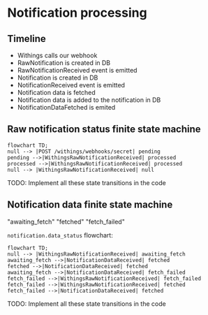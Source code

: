 # Notification processing

## Timeline
- Withings calls our webhook
- RawNotification is created in DB
- RawNotificationReceived event is emitted
- Notification is created in DB
- NotificationReceived event is emitted
- Notification data is fetched
- Notification data is added to the notification in DB
- NotificationDataFetched is emited

## Raw notification status finite state machine

```mermaid
flowchart TD;
null --> |POST /withings/webhooks/secret| pending
pending -->|WithingsRawNotificationReceived| processed
processed -->|WithingsRawNotificationReceived| processed
null --> |WithingsRawNotificationReceived| null
```
TODO: Implement all these state transitions in the code

## Notification data finite state machine


"awaiting_fetch"
"fetched"
"fetch_failed"


`notification.data_status` flowchart:

```mermaid
flowchart TD;
null --> |WithingsRawNotificationReceived| awaiting_fetch
awaiting_fetch -->|NotificationDataReceived| fetched
fetched -->|NotificationDataReceived| fetched
awaiting_fetch -->|NotificationDataReceived| fetch_failed
fetch_failed -->|WithingsRawNotificationReceived| fetch_failed
fetch_failed -->|WithingsRawNotificationReceived| fetched
fetch_failed -->|NotificationDataReceived| fetched

```

TODO: Implement all these state transitions in the code